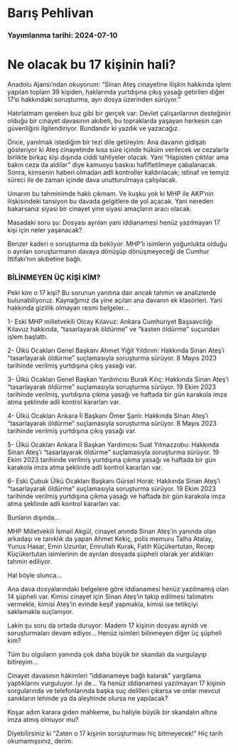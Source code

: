 # Barış Pehlivan

### Yayımlanma tarihi: 2024-07-10

# Ne olacak bu 17 kişinin hali?

Anadolu Ajansı’ndan okuyorum: “Sinan Ateş cinayetine ilişkin hakkında işlem yapılan toplam 39 kişiden, haklarında yurtdışına çıkış yasağı getirilen diğer 17’si hakkındaki soruşturma, ayrı dosya üzerinden sürüyor.”

Hatırlatmam gereken buz gibi bir gerçek var: Devlet çalışanlarının desteğinin olduğu bir cinayet davasının akıbeti, bu topraklarda yaşayan herkesin can güvenliğini ilgilendiriyor. Bundandır ki yazdık ve yazacağız.

Önce, yanılmak istediğim bir tezi dile getireyim: Ana davanın gidişatı gösteriyor ki Ateş cinayetinde kısa süre içinde hüküm verilecek ve cezalarla birlikte birkaç kişi dışında ciddi tahliyeler olacak. Yani “Hapisten çıktılar ama bakın ceza da aldılar” diye kamuoyu baskısı hafifletilmeye çabalanacak. Sonra, kimsenin haberi olmadan adli kontroller kaldırılacak; istinaf ve temyiz süreci ile de zaman içinde dava unutturulmaya çalışılacak.

Umarım bu tahminimde haklı çıkmam. Ve kuşku yok ki MHP ile AKP’nin ilişkisindeki tansiyon bu davada gelgitlere de yol açacak. Yani nereden bakarsanız siyasi bir cinayet yine siyasi amaçların aracı olacak.

Masadaki soru şu: Dosyası ayrılan yani iddianamesi henüz yazılmayan 17 kişi için neler yaşanacak?

Benzer kaderi o soruşturma da bekliyor. MHP’li isimlerin yoğunlukta olduğu o ayrılan soruşturmanın davaya dönüşüp dönüşmeyeceği de Cumhur İttifakı’nın akıbetine bağlı.


### BİLİNMEYEN ÜÇ KİŞİ KİM?

Peki kim o 17 kişi? Bu sorunun yanıtına dair ancak tahmin ve analizlerde bulunabiliyoruz. Kaynağımız da yine açılan ana davanın ek klasörleri. Yani hakkında gizlilik olmayan resmi belgeler...

1- Eski MHP milletvekili Olcay Kılavuz: Ankara Cumhuriyet Başsavcılığı Kılavuz hakkında, “tasarlayarak öldürme” ve “kasten öldürme” suçundan işlem başlattı.

2- Ülkü Ocakları Genel Başkanı Ahmet Yiğit Yıldırım: Hakkında Sinan Ateş’i “tasarlayarak öldürme” suçlamasıyla soruşturma sürüyor. 8 Mayıs 2023 tarihinde verilmiş yurtdışına çıkış yasağı var.

3- Ülkü Ocakları Genel Başkan Yardımcısı Burak Kılıç: Hakkında Sinan Ateş’i “tasarlayarak öldürme” suçlamasıyla soruşturma sürüyor. 19 Ekim 2023 tarihinde verilmiş, yurtdışına çıkma yasağı ve haftada bir gün karakola imza atma şeklinde adli kontrol kararları var.

4- Ülkü Ocakları Ankara İl Başkanı Ömer Şanlı: Hakkında Sinan Ateş’i “tasarlayarak öldürme” suçlamasıyla soruşturma sürüyor. 8 Mayıs 2023 tarihinde verilmiş yurtdışına çıkış yasağı var.

5- Ülkü Ocakları Ankara İl Başkan Yardımcısı Suat Yılmazzobu: Hakkında Sinan Ateş’i “tasarlayarak öldürme” suçlamasıyla soruşturma sürüyor. 19 Ekim 2023 tarihinde verilmiş yurtdışına çıkma yasağı ve haftada bir gün karakola imza atma şeklinde adli kontrol kararları var.

6- Eski Çubuk Ülkü Ocakları Başkanı Gürsel Horat: Hakkında Sinan Ateş’i “tasarlayarak öldürme” suçlamasıyla soruşturma sürüyor. 19 Ekim 2023 tarihinde verilmiş yurtdışına çıkma yasağı ve haftada bir gün karakola imza atma şeklinde adli kontrol kararları var.

Bunların dışında...

MHP Milletvekili İsmail Akgül, cinayet anında Sinan Ateş’in yanında olan arkadaşı ve tanıklık da yapan Ahmet Kekiç, polis memuru Talha Atalay, Yunus Hasar, Emin Uzunlar, Emrullah Kurak, Fatih Küçükertutan, Recep Küçükertutan isimlerinin de ayrılan dosyada şüpheli olarak yer aldıkları tahmin ediliyor.

Hal böyle olunca...

Ana dava dosyalarındaki belgelere göre iddianamesi henüz yazılmamış olan 14 şüpheli var. Kimisi cinayet için Sinan Ateş’in takip edilmesi talimatını vermekle, kimisi Ateş’in evinde keşif yapmakla, kimisi ise tetikçiyi saklamakla suçlanıyor.

Lakin şu soru da ortada duruyor: Madem 17 kişinin dosyası ayrıldı ve soruşturmaları devam ediyor... Henüz isimleri bilinmeyen diğer üç şüpheli kim?

Tüm bu olguların yanında çok daha büyük bir skandalı da vurgulayıp bitireyim...

Cinayet davasının hâkimleri “iddianameye bağlı kalarak” yargılama yaptıklarını vurguluyor. İyi de... Ya henüz iddianamesi yazılmayan 17 kişinin sorgularında ve telefonlarında başka suç delilleri çıkarsa ve onlar mevcut sanıkların lehinde ya da aleyhinde olursa ne yapılacak?

Koşar adım karara giden mahkeme, bu haliyle büyük bir skandalın altına imza atmış olmuyor mu?

Diyebilirsiniz ki “Zaten o 17 kişinin soruşturması hiç bitmeyecek!” Hiç tarih okumamışsınız, derim.

